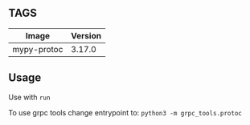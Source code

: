 ## TAGS

| Image | Version |
|-------|---------|
| mypy-protoc | 3.17.0 |

## Usage

Use with `run`

To use grpc tools change entrypoint to:
`python3 -m grpc_tools.protoc`
